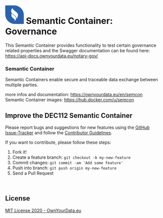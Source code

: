 # <img src="https://github.com/sem-con/sc-dec112/raw/master/app/assets/images/oyd_blue.png" width="60"> Semantic Container: Governance    

This Semantic Container provides functionality to test certain governance related properties and the Swagger documentation can be found here: https://api-docs.ownyourdata.eu/notary-gov/

### Semantic Container

Semantic Containers enable secure and traceable data exchange between multiple parties.

more infos and documentation: https://ownyourdata.eu/en/semcon
Semantic Container images: https://hub.docker.com/u/semcon


## Improve the DEC112 Semantic Container

Please report bugs and suggestions for new features using the [GitHub Issue-Tracker](https://github.com/sem-con/sc-governance/issues) and follow the [Contributor Guidelines](https://github.com/twbs/ratchet/blob/master/CONTRIBUTING.md).

If you want to contribute, please follow these steps:

1. Fork it!
2. Create a feature branch: `git checkout -b my-new-feature`
3. Commit changes: `git commit -am 'Add some feature'`
4. Push into branch: `git push origin my-new-feature`
5. Send a Pull Request

&nbsp;    

## License

[MIT License 2020 - OwnYourData.eu](https://raw.githubusercontent.com/sem-con/sc-governance/master/LICENSE)